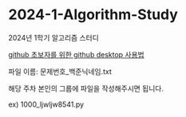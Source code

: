 # 2024-1-Algorithm-Study


2024년 1학기 알고리즘 스터디


[github 초보자를 위한 github desktop 사용법](https://www.notion.so/993232b08e7b4c629dddb3ebed6b2cc4?pvs=4)


파일 이름: 문제번호_백준닉네임.txt

해당 주차 본인의 그룹에 파일을 작성해주시면 됩니다.

ex) 1000_ljwljw8541.py
